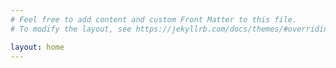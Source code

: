 ```yaml
---
# Feel free to add content and custom Front Matter to this file.
# To modify the layout, see https://jekyllrb.com/docs/themes/#overriding-theme-defaults

layout: home
---
```



<!-- <p>{{ page.date }} - Written by {{ page.author }}</p>

{{ content }}
{{ site.description }} -->